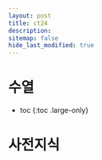 ```yaml
---
layout: post
title: ct24
description: 
sitemap: false
hide_last_modified: true
---
```

# 수열

* toc
{:toc .large-only}

# 사전지식
